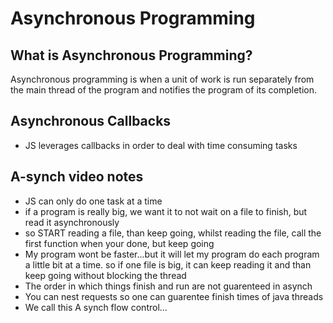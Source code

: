 # Asynchronous Programming

## What is Asynchronous Programming?

  Asynchronous programming is when a unit of work is run separately from the main thread of the program and notifies the program of its completion.

## Asynchronous Callbacks

* JS leverages callbacks in order to deal with time consuming tasks

## A-synch video notes

* JS can only do one task at a time
* if a program is really big, we want it to not wait on a file to finish, but read it asynchronously
* so START reading a file, than keep going, whilst reading the file, call the first function when your done, but keep going
* My program wont be faster...but it will let my program do each program a little bit at a time. so if one file is big, it can keep reading it and than keep going without blocking the thread
* The order in which things finish and run are not guarenteed in asynch 
* You can nest requests so one can guarentee finish times of java threads
* We call this A synch flow control...